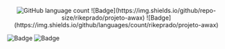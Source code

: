 <p align="center">
  <img alt="GitHub language count" src="https://img.shields.io/github/languages/count/rickweb3/projeto-awax">
  ![Badge](https://img.shields.io/github/repo-size/rikeprado/projeto-awax)
  ![Badge](https://img.shields.io/github/languages/count/rikeprado/projeto-awax)
</p>

![Badge](https://img.shields.io/github/repo-size/rikeprado/projeto-awax)
![Badge](https://img.shields.io/github/languages/count/rikeprado/projeto-awax)

